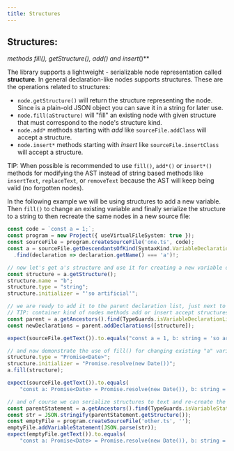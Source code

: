 ```yaml
---
title: Structures
---
```


## Structures: 

**methods fill(), getStructure(), add*() and insert*()**

The library supports a lightweight - serializable node representation called **structure**. In general declaration-like nodes supports structures. These are the operations related to structures: 

 * `node.getStructure()` will return the structure representing the node. Since is a plain-old JSON object you can save it in a string for later use. 
 * `node.fill(aStructure)` will "fill" an existing node with given structure that must correspond to the node's structure kind. 
 * `node.add*` methods starting with *add* like `sourceFile.addClass` will accept a structure.
 * `node.insert*` methods starting with *insert* like `sourceFile.insertClass` will accept a structure.

TIP: When possible is recommended to use `fill()`, `add*()` or `insert*()` methods for modifying the AST instead of string based methods like `insertText`, `replaceText`, or `removeText` because the AST will keep being valid (no forgotten nodes).

In the following example we will be using structures to add a new variable. Then `fill()` to change an existing variable and finally serialize the structure to a string to then recreate the same nodes in a new source file: 

```ts
const code = `const a = 1;`;
const program = new Project({ useVirtualFileSystem: true });
const sourceFile = program.createSourceFile('one.ts', code);
const a = sourceFile.getDescendantsOfKind(SyntaxKind.VariableDeclaration)
  .find(declaration => declaration.getName() === 'a')!;

// now let's get a's structure and use it for creating a new variable declaration.
const structure = a.getStructure();
structure.name = "b";
structure.type = "string";
structure.initializer = "'so artificial'";

// we are ready to add it to the parent declaration list, just next to "a". 
// TIP: container kind of nodes methods add or insert accept structures
const parent = a.getAncestors().find(TypeGuards.isVariableDeclarationList)!;
const newDeclarations = parent.addDeclarations([structure]);

expect(sourceFile.getText()).to.equals("const a = 1, b: string = 'so artificial';");

// and now demonstrate the use of fill() for changing existing "a" variable:
structure.type = "Promise<Date>";
structure.initializer = "Promise.resolve(new Date())";
a.fill(structure);

expect(sourceFile.getText()).to.equals(
    "const a: Promise<Date> = Promise.resolve(new Date()), b: string = 'so artificial';");

// and of course we can serialize structures to text and re-create the nodes after:
const parentStatement = a.getAncestors().find(TypeGuards.isVariableStatement)!;
const str = JSON.stringify(parentStatement.getStructure());
const emptyFile = program.createSourceFile('other.ts', '');
emptyFile.addVariableStatement(JSON.parse(str));
expect(emptyFile.getText()).to.equals(
    "const a: Promise<Date> = Promise.resolve(new Date()), b: string = 'so artificial';\n");
```
